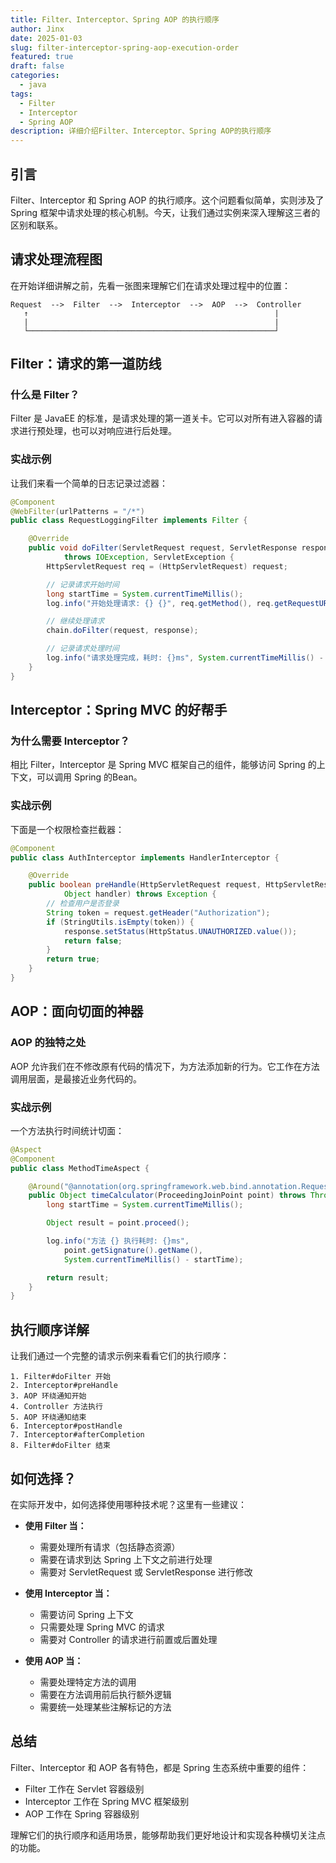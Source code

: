 ```yaml
---
title: Filter、Interceptor、Spring AOP 的执行顺序
author: Jinx
date: 2025-01-03
slug: filter-interceptor-spring-aop-execution-order
featured: true
draft: false
categories:
  - java
tags:
  - Filter
  - Interceptor
  - Spring AOP
description: 详细介绍Filter、Interceptor、Spring AOP的执行顺序
---
```


## 引言

Filter、Interceptor 和 Spring AOP 的执行顺序。这个问题看似简单，实则涉及了 Spring 框架中请求处理的核心机制。今天，让我们通过实例来深入理解这三者的区别和联系。

## 请求处理流程图

在开始详细讲解之前，先看一张图来理解它们在请求处理过程中的位置：

```plaintext
Request  -->  Filter  -->  Interceptor  -->  AOP  -->  Controller
   ↑                                                       |
   |                                                       |
   └───────────────────────────────────────────────────────┘
```

## Filter：请求的第一道防线

### 什么是 Filter？

Filter 是 JavaEE 的标准，是请求处理的第一道关卡。它可以对所有进入容器的请求进行预处理，也可以对响应进行后处理。

### 实战示例

让我们来看一个简单的日志记录过滤器：

```java
@Component
@WebFilter(urlPatterns = "/*")
public class RequestLoggingFilter implements Filter {

    @Override
    public void doFilter(ServletRequest request, ServletResponse response, FilterChain chain)
            throws IOException, ServletException {
        HttpServletRequest req = (HttpServletRequest) request;

        // 记录请求开始时间
        long startTime = System.currentTimeMillis();
        log.info("开始处理请求: {} {}", req.getMethod(), req.getRequestURI());

        // 继续处理请求
        chain.doFilter(request, response);

        // 记录请求处理时间
        log.info("请求处理完成，耗时: {}ms", System.currentTimeMillis() - startTime);
    }
}
```

## Interceptor：Spring MVC 的好帮手

### 为什么需要 Interceptor？

相比 Filter，Interceptor 是 Spring MVC 框架自己的组件，能够访问 Spring 的上下文，可以调用 Spring 的Bean。

### 实战示例

下面是一个权限检查拦截器：

```java
@Component
public class AuthInterceptor implements HandlerInterceptor {

    @Override
    public boolean preHandle(HttpServletRequest request, HttpServletResponse response,
            Object handler) throws Exception {
        // 检查用户是否登录
        String token = request.getHeader("Authorization");
        if (StringUtils.isEmpty(token)) {
            response.setStatus(HttpStatus.UNAUTHORIZED.value());
            return false;
        }
        return true;
    }
}
```

## AOP：面向切面的神器

### AOP 的独特之处

AOP 允许我们在不修改原有代码的情况下，为方法添加新的行为。它工作在方法调用层面，是最接近业务代码的。

### 实战示例

一个方法执行时间统计切面：

```java
@Aspect
@Component
public class MethodTimeAspect {

    @Around("@annotation(org.springframework.web.bind.annotation.RequestMapping)")
    public Object timeCalculator(ProceedingJoinPoint point) throws Throwable {
        long startTime = System.currentTimeMillis();

        Object result = point.proceed();

        log.info("方法 {} 执行耗时: {}ms",
            point.getSignature().getName(),
            System.currentTimeMillis() - startTime);

        return result;
    }
}
```

## 执行顺序详解

让我们通过一个完整的请求示例来看看它们的执行顺序：

```text
1. Filter#doFilter 开始
2. Interceptor#preHandle
3. AOP 环绕通知开始
4. Controller 方法执行
5. AOP 环绕通知结束
6. Interceptor#postHandle
7. Interceptor#afterCompletion
8. Filter#doFilter 结束
```

## 如何选择？

在实际开发中，如何选择使用哪种技术呢？这里有一些建议：

- **使用 Filter 当：**

  - 需要处理所有请求（包括静态资源）
  - 需要在请求到达 Spring 上下文之前进行处理
  - 需要对 ServletRequest 或 ServletResponse 进行修改

- **使用 Interceptor 当：**

  - 需要访问 Spring 上下文
  - 只需要处理 Spring MVC 的请求
  - 需要对 Controller 的请求进行前置或后置处理

- **使用 AOP 当：**
  - 需要处理特定方法的调用
  - 需要在方法调用前后执行额外逻辑
  - 需要统一处理某些注解标记的方法

## 总结

Filter、Interceptor 和 AOP 各有特色，都是 Spring 生态系统中重要的组件：

- Filter 工作在 Servlet 容器级别
- Interceptor 工作在 Spring MVC 框架级别
- AOP 工作在 Spring 容器级别

理解它们的执行顺序和适用场景，能够帮助我们更好地设计和实现各种横切关注点的功能。
